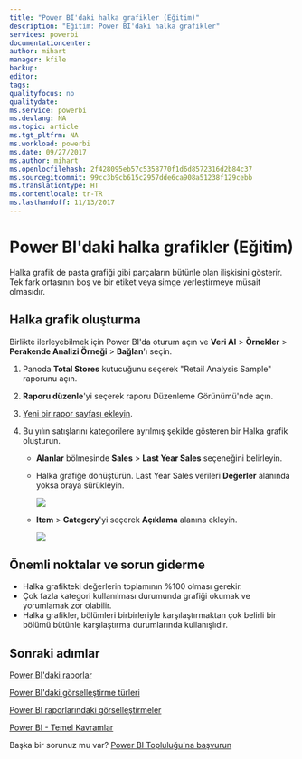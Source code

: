 ```yaml
---
title: "Power BI'daki halka grafikler (Eğitim)"
description: "Eğitim: Power BI'daki halka grafikler"
services: powerbi
documentationcenter: 
author: mihart
manager: kfile
backup: 
editor: 
tags: 
qualityfocus: no
qualitydate: 
ms.service: powerbi
ms.devlang: NA
ms.topic: article
ms.tgt_pltfrm: NA
ms.workload: powerbi
ms.date: 09/27/2017
ms.author: mihart
ms.openlocfilehash: 2f428095eb57c5358770f1d6d8572316d2b84c37
ms.sourcegitcommit: 99cc3b9cb615c2957dde6ca908a51238f129cebb
ms.translationtype: HT
ms.contentlocale: tr-TR
ms.lasthandoff: 11/13/2017
---
```

# <a name="doughnut-charts-in-power-bi-tutorial"></a>Power BI'daki halka grafikler (Eğitim)
Halka grafik de pasta grafiği gibi parçaların bütünle olan ilişkisini gösterir. Tek fark ortasının boş ve bir etiket veya simge yerleştirmeye müsait olmasıdır.

## <a name="create-a-doughnut-chart"></a>Halka grafik oluşturma
Birlikte ilerleyebilmek için Power BI'da oturum açın ve **Veri Al** \> **Örnekler** \> **Perakende Analizi Örneği** \> **Bağlan**'ı seçin. 

1. Panoda **Total Stores** kutucuğunu seçerek "Retail Analysis Sample" raporunu açın.
2. **Raporu düzenle**'yi seçerek raporu Düzenleme Görünümü'nde açın.
3. [Yeni bir rapor sayfası ekleyin](power-bi-report-add-page.md).
4. Bu yılın satışlarını kategorilere ayrılmış şekilde gösteren bir Halka grafik oluşturun.
   
   * **Alanlar** bölmesinde **Sales** \> **Last Year Sales** seçeneğini belirleyin.
   * Halka grafiğe dönüştürün. Last Year Sales verileri **Değerler** alanında yoksa oraya sürükleyin.
     
       ![](media/power-bi-visualization-doughnut-charts/convertdonut.png)
   * **Item** \> **Category**'yi seçerek **Açıklama** alanına ekleyin. 
     
       ![](media/power-bi-visualization-doughnut-charts/doughnuttutorial.png)

## <a name="considerations-and-troubleshooting"></a>Önemli noktalar ve sorun giderme
* Halka grafikteki değerlerin toplamının %100 olması gerekir.
* Çok fazla kategori kullanılması durumunda grafiği okumak ve yorumlamak zor olabilir.
* Halka grafikler, bölümleri birbirleriyle karşılaştırmaktan çok belirli bir bölümü bütünle karşılaştırma durumlarında kullanışlıdır. 

## <a name="next-steps"></a>Sonraki adımlar
[Power BI'daki raporlar](service-reports.md)

[Power BI'daki görselleştirme türleri](power-bi-visualization-types-for-reports-and-q-and-a.md)

[Power BI raporlarındaki görselleştirmeler](power-bi-report-visualizations.md)

[Power BI - Temel Kavramlar](service-basic-concepts.md)

Başka bir sorunuz mu var? [Power BI Topluluğu'na başvurun](http://community.powerbi.com/)

